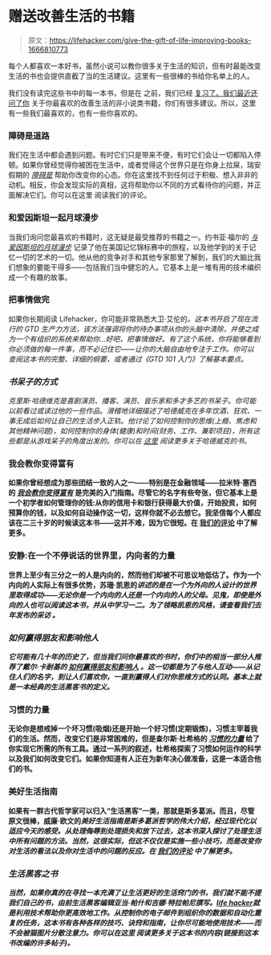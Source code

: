 # 赠送改善生活的书籍

> 原文：<https://lifehacker.com/give-the-gift-of-life-improving-books-1666810773>

每个人都喜欢一本好书，虽然小说可以教你很多关于生活的知识，但有时最能改变生活的书也会提供直截了当的生活建议。这里有一些很棒的书给你名单上的人。



我们没有读完这些书中的每一本书，但是在 之前，我们已经 [复习了](https://lifehacker.com/a-guide-to-the-good-life-the-best-life-hacks-from-the-1644415861)[。我们最近还](http://lifehacker.com/the-obstacle-is-the-way-the-right-mindset-for-finding-1665117695) [问了你](http://lifehacker.com/what-nonfiction-book-has-helped-improve-your-life-1659766842) 关于你最喜欢的改善生活的非小说类书籍，你们有很多建议。所以，这里有一些我们最喜欢的，也有一些你喜欢的。

### 障碍是道路

我们在生活中都会遇到问题。有时它们只是带来不便，有时它们会让一切都陷入停顿。如果你曾经觉得你被困在生活中，或者觉得这个世界只是在你身上拉屎，瑞安假期的 [*障碍是*](http://smile.amazon.com/The-Obstacle-Is-Way-Timeless/dp/1591846358?asc_campaign=InlineText&asc_refurl=https://lifehacker.com/give-the-gift-of-life-improving-books-1666810773&asc_source=&tag=kinjalifehackerlink-20) 帮助你改变你的心态。你在这里找不到任何过于积极、想入非非的动机。相反，你会发现实际的真相，这将帮助你以不同的方式看待你的问题，并正面解决它们。你可以在这里 阅读我们的评论。

### 和爱因斯坦一起月球漫步

当我们询问您最喜欢的书籍时，这无疑是最受推荐的书籍之一。约书亚·福尔的 [*与爱因斯坦的月球漫步*](http://smile.amazon.com/Moonwalking-Einstein-Science-Remembering-Everything/dp/0143120530?asc_campaign=InlineText&asc_refurl=https://lifehacker.com/give-the-gift-of-life-improving-books-1666810773&asc_source=&tag=kinjalifehackerlink-20) 记录了他在美国记忆锦标赛中的旅程，以及他学到的关于记忆一切的艺术的一切。他从他的竞争对手和其他专家那里了解到，我们的大脑比我们想象的要能干得多——包括我们当中健忘的人。它基本上是一堆有用的技术编织成一个有趣的故事。

### 把事情做完

如果你长期阅读 Lifehacker，你可能非常熟悉大卫·艾伦的[](http://smile.amazon.com/Getting-Things-Done-Stress-Free-Productivity/dp/0142000280?asc_campaign=InlineText&asc_refurl=https://lifehacker.com/give-the-gift-of-life-improving-books-1666810773&asc_source=&tag=kinjalifehackerlink-20)*。这本书开启了现在流行的 GTD 生产力方法，该方法强调将你的待办事项从你的头脑中清除，并使之成为一个有组织的系统来帮助你...好吧，把事情做好。有了这个系统，你将能够看到你必须做的每一件事，而不必记住它——让你的大脑自由地专注于工作。你可以查阅这本书的完整、详细的纲要，或者通过《GTD 101 入门》了解基本要点。*

### *书呆子的方式*

*克里斯·哈德维克是喜剧演员、播客、演员、音乐家和多才多艺的书呆子。你可能以前看过或读过他的一些作品。[](http://smile.amazon.com/Nerdist-Way-Reach-Next-Level/dp/042525318X?asc_campaign=InlineText&asc_refurl=https://lifehacker.com/give-the-gift-of-life-improving-books-1666810773&asc_source=&tag=kinjalifehackerlink-20)*滑稽地详细描述了哈德威克在多年饮酒、狂欢、一事无成后如何让自己的生活步入正轨。他讨论了如何控制你的思维(上瘾、焦虑和其他精神问题)，如何控制你的身体(健康)和时间(财务、工作、兼职项目)，所有这些都是从游戏呆子的角度出发的。你可以在 [这里](http://lifehacker.com/the-nerdist-way-a-self-help-guide-for-me-and-probably-5879975) 阅读更多关于哈德威克的书。**

### **我会教你变得富有**

**如果你曾经想成为那些团结一致的人之一——特别是在金融领域——拉米特·塞西的 [*我会教你变得富有*](http://smile.amazon.com/Will-Teach-You-Be-Rich-ebook/dp/B004WL4BW6?asc_campaign=InlineText&asc_refurl=https://lifehacker.com/give-the-gift-of-life-improving-books-1666810773&asc_source=&tag=kinjalifehackerlink-20) 是完美的入门指南。尽管它的名字有些夸张，但它基本上是一个初学者如何管理你的钱:从你的信用卡和银行获得最大价值，开始投资，如何预算你的钱，以及如何自动操作这一切，这样你就不必去想它。我坚信每个人都应该在二三十岁的时候读这本书——这并不难，因为它很短。在 [我们的评论](http://lifehacker.com/i-will-teach-you-to-be-rich-a-solid-intro-to-money-man-1627049186) 中了解更多。**

### **安静:在一个不停说话的世界里，内向者的力量**

**世界上至少有三分之一的人是内向的，然而他们却被不可思议地低估了。作为一个内向的人实际上有很多优势，苏珊·凯恩的[](http://smile.amazon.com/Quiet-Power-Introverts-World-Talking/dp/0307352153?asc_campaign=InlineText&asc_refurl=https://lifehacker.com/give-the-gift-of-life-improving-books-1666810773&asc_source=&tag=kinjalifehackerlink-20)*讲述的是在一个为外向的人设计的世界里取得成功——无论你是一个内向的人还是一个内向的人的父母。见鬼，即使是外向的人也可以阅读这本书，并从中学习一二。为了领略凯恩的风格，请查看我们去年发布的采访 。***

### ***如何赢得朋友和影响他人***

***它可能有几十年的历史了，但当我们问你最喜欢的书时，你们中的相当一部分人推荐了戴尔·卡耐基的 [*如何赢得朋友和影响人*](http://smile.amazon.com/How-Win-Friends-Influence-People/dp/0671027034?asc_campaign=InlineText&asc_refurl=https://lifehacker.com/give-the-gift-of-life-improving-books-1666810773&asc_source=&tag=kinjalifehackerlink-20) 。这一切都是为了与他人互动——从记住人们的名字，到让人们喜欢你，一直到赢得人们对你思维方式的认同。基本上就是一本经典的生活黑客书的定义。***

### **习惯的力量**

**无论你是想戒掉一个坏习惯(吸烟)还是开始一个好习惯(定期锻炼)，习惯主宰着我们的生活。然而，改变它们是非常困难的，但是查尔斯·杜希格的 [*习惯的力量*](http://smile.amazon.com/Power-Habit-What-Life-Business/dp/081298160X?asc_campaign=InlineText&asc_refurl=https://lifehacker.com/give-the-gift-of-life-improving-books-1666810773&asc_source=&tag=kinjalifehackerlink-20) 给了你实现它所需的所有工具。通过一系列的叙述，杜希格探索了习惯如何运作的科学以及我们如何改变它们。如果你知道有人正在为新年决心做准备，这是一本适合他们的书。**

### **美好生活指南**

**如果有一群古代哲学家可以归入“生活黑客”一类，那就是斯多葛派。而且，尽管原文很棒，威廉·欧文的[](http://smile.amazon.com/Guide-Good-Life-Ancient-Stoic/dp/0195374614?asc_campaign=InlineText&asc_refurl=https://lifehacker.com/give-the-gift-of-life-improving-books-1666810773&asc_source=&tag=kinjalifehackerlink-20)*美好生活指南是斯多葛派哲学的伟大介绍，经过现代化以适应今天的感受。从处理侮辱到处理损失和放下过去，这本书深入探讨了处理生活中所有问题的方法。当然，这很实际，但这不仅仅是实施一些小技巧，而是改变你对生活的看法以及你对生活中的问题的反应。在 [我们的评论](https://lifehacker.com/a-guide-to-the-good-life-the-best-life-hacks-from-the-1644415861) 中了解更多。***

### ***生活黑客之书***

***当然，如果你真的在寻找一本充满了让生活更好的生活窍门的书，我们就不能不提我们自己的书，由前生活黑客编辑亚当·帕什和吉娜·特拉帕尼撰写。[*life hacker*](http://smile.amazon.com/Lifehacker-Working-Smarter-Faster-Better/dp/1118018370?asc_campaign=InlineText&asc_refurl=https://lifehacker.com/give-the-gift-of-life-improving-books-1666810773&asc_source=&tag=kinjalifehackerlink-20)就是利用技术帮助你更高效地工作。从控制你的电子邮件到组织你的数据和自动化重复的任务，这本书有各种各样的技巧、诀窍和指南，让你尽可能地使用技术——而不会被猫图片分散注意力。你可以在这里 阅读更多关于这本书的内容(链接到这本书改编的许多帖子)。***